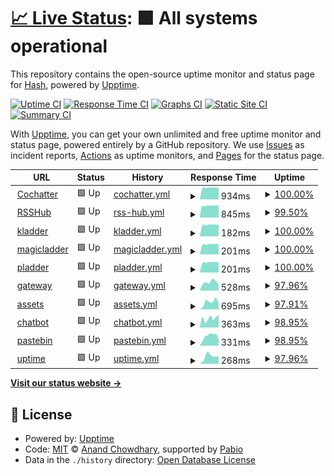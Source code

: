 # [📈 Live Status](https://Master-Hash.github.io/upptime-service): <!--live status--> **🟩 All systems operational**

This repository contains the open-source uptime monitor and status page for [Hash](https://Master-Hash.github.io/upptime-service), powered by [Upptime](https://github.com/upptime/upptime).

[![Uptime CI](https://github.com/Master-Hash/upptime-service/workflows/Uptime%20CI/badge.svg)](https://github.com/Master-Hash/upptime-service/actions?query=workflow%3A%22Uptime+CI%22)
[![Response Time CI](https://github.com/Master-Hash/upptime-service/workflows/Response%20Time%20CI/badge.svg)](https://github.com/Master-Hash/upptime-service/actions?query=workflow%3A%22Response+Time+CI%22)
[![Graphs CI](https://github.com/Master-Hash/upptime-service/workflows/Graphs%20CI/badge.svg)](https://github.com/Master-Hash/upptime-service/actions?query=workflow%3A%22Graphs+CI%22)
[![Static Site CI](https://github.com/Master-Hash/upptime-service/workflows/Static%20Site%20CI/badge.svg)](https://github.com/Master-Hash/upptime-service/actions?query=workflow%3A%22Static+Site+CI%22)
[![Summary CI](https://github.com/Master-Hash/upptime-service/workflows/Summary%20CI/badge.svg)](https://github.com/Master-Hash/upptime-service/actions?query=workflow%3A%22Summary+CI%22)

With [Upptime](https://upptime.js.org), you can get your own unlimited and free uptime monitor and status page, powered entirely by a GitHub repository. We use [Issues](https://github.com/Master-Hash/upptime-service/issues) as incident reports, [Actions](https://github.com/Master-Hash/upptime-service/actions) as uptime monitors, and [Pages](https://Master-Hash.github.io/upptime-service) for the status page.

<!--start: status pages-->
<!-- This summary is generated by Upptime (https://github.com/upptime/upptime) -->
<!-- Do not edit this manually, your changes will be overwritten -->
<!-- prettier-ignore -->
| URL | Status | History | Response Time | Uptime |
| --- | ------ | ------- | ------------- | ------ |
| <img alt="" src="https://icons.duckduckgo.com/ip3/cochatter.azurewebsites.net.ico" height="13"> [Cochatter](https://cochatter.azurewebsites.net) | 🟩 Up | [cochatter.yml](https://github.com/Master-Hash/upptime-service/commits/HEAD/history/cochatter.yml) | <details><summary><img alt="Response time graph" src="./graphs/cochatter/response-time-week.png" height="20"> 934ms</summary><br><a href="https://uptime.hash.memorial/history/cochatter"><img alt="Response time 934" src="https://img.shields.io/endpoint?url=https%3A%2F%2Fraw.githubusercontent.com%2FMaster-Hash%2Fupptime-service%2FHEAD%2Fapi%2Fcochatter%2Fresponse-time.json"></a><br><a href="https://uptime.hash.memorial/history/cochatter"><img alt="24-hour response time 927" src="https://img.shields.io/endpoint?url=https%3A%2F%2Fraw.githubusercontent.com%2FMaster-Hash%2Fupptime-service%2FHEAD%2Fapi%2Fcochatter%2Fresponse-time-day.json"></a><br><a href="https://uptime.hash.memorial/history/cochatter"><img alt="7-day response time 934" src="https://img.shields.io/endpoint?url=https%3A%2F%2Fraw.githubusercontent.com%2FMaster-Hash%2Fupptime-service%2FHEAD%2Fapi%2Fcochatter%2Fresponse-time-week.json"></a><br><a href="https://uptime.hash.memorial/history/cochatter"><img alt="30-day response time 934" src="https://img.shields.io/endpoint?url=https%3A%2F%2Fraw.githubusercontent.com%2FMaster-Hash%2Fupptime-service%2FHEAD%2Fapi%2Fcochatter%2Fresponse-time-month.json"></a><br><a href="https://uptime.hash.memorial/history/cochatter"><img alt="1-year response time 934" src="https://img.shields.io/endpoint?url=https%3A%2F%2Fraw.githubusercontent.com%2FMaster-Hash%2Fupptime-service%2FHEAD%2Fapi%2Fcochatter%2Fresponse-time-year.json"></a></details> | <details><summary><a href="https://uptime.hash.memorial/history/cochatter">100.00%</a></summary><a href="https://uptime.hash.memorial/history/cochatter"><img alt="All-time uptime 100.00%" src="https://img.shields.io/endpoint?url=https%3A%2F%2Fraw.githubusercontent.com%2FMaster-Hash%2Fupptime-service%2FHEAD%2Fapi%2Fcochatter%2Fuptime.json"></a><br><a href="https://uptime.hash.memorial/history/cochatter"><img alt="24-hour uptime 100.00%" src="https://img.shields.io/endpoint?url=https%3A%2F%2Fraw.githubusercontent.com%2FMaster-Hash%2Fupptime-service%2FHEAD%2Fapi%2Fcochatter%2Fuptime-day.json"></a><br><a href="https://uptime.hash.memorial/history/cochatter"><img alt="7-day uptime 100.00%" src="https://img.shields.io/endpoint?url=https%3A%2F%2Fraw.githubusercontent.com%2FMaster-Hash%2Fupptime-service%2FHEAD%2Fapi%2Fcochatter%2Fuptime-week.json"></a><br><a href="https://uptime.hash.memorial/history/cochatter"><img alt="30-day uptime 100.00%" src="https://img.shields.io/endpoint?url=https%3A%2F%2Fraw.githubusercontent.com%2FMaster-Hash%2Fupptime-service%2FHEAD%2Fapi%2Fcochatter%2Fuptime-month.json"></a><br><a href="https://uptime.hash.memorial/history/cochatter"><img alt="1-year uptime 100.00%" src="https://img.shields.io/endpoint?url=https%3A%2F%2Fraw.githubusercontent.com%2FMaster-Hash%2Fupptime-service%2FHEAD%2Fapi%2Fcochatter%2Fuptime-year.json"></a></details>
| <img alt="" src="https://hash-rsshub.azurewebsites.net/favicon.ico" height="13"> [RSSHub](https://hash-rsshub.azurewebsites.net) | 🟩 Up | [rss-hub.yml](https://github.com/Master-Hash/upptime-service/commits/HEAD/history/rss-hub.yml) | <details><summary><img alt="Response time graph" src="./graphs/rss-hub/response-time-week.png" height="20"> 845ms</summary><br><a href="https://uptime.hash.memorial/history/rss-hub"><img alt="Response time 845" src="https://img.shields.io/endpoint?url=https%3A%2F%2Fraw.githubusercontent.com%2FMaster-Hash%2Fupptime-service%2FHEAD%2Fapi%2Frss-hub%2Fresponse-time.json"></a><br><a href="https://uptime.hash.memorial/history/rss-hub"><img alt="24-hour response time 853" src="https://img.shields.io/endpoint?url=https%3A%2F%2Fraw.githubusercontent.com%2FMaster-Hash%2Fupptime-service%2FHEAD%2Fapi%2Frss-hub%2Fresponse-time-day.json"></a><br><a href="https://uptime.hash.memorial/history/rss-hub"><img alt="7-day response time 845" src="https://img.shields.io/endpoint?url=https%3A%2F%2Fraw.githubusercontent.com%2FMaster-Hash%2Fupptime-service%2FHEAD%2Fapi%2Frss-hub%2Fresponse-time-week.json"></a><br><a href="https://uptime.hash.memorial/history/rss-hub"><img alt="30-day response time 845" src="https://img.shields.io/endpoint?url=https%3A%2F%2Fraw.githubusercontent.com%2FMaster-Hash%2Fupptime-service%2FHEAD%2Fapi%2Frss-hub%2Fresponse-time-month.json"></a><br><a href="https://uptime.hash.memorial/history/rss-hub"><img alt="1-year response time 845" src="https://img.shields.io/endpoint?url=https%3A%2F%2Fraw.githubusercontent.com%2FMaster-Hash%2Fupptime-service%2FHEAD%2Fapi%2Frss-hub%2Fresponse-time-year.json"></a></details> | <details><summary><a href="https://uptime.hash.memorial/history/rss-hub">99.50%</a></summary><a href="https://uptime.hash.memorial/history/rss-hub"><img alt="All-time uptime 99.50%" src="https://img.shields.io/endpoint?url=https%3A%2F%2Fraw.githubusercontent.com%2FMaster-Hash%2Fupptime-service%2FHEAD%2Fapi%2Frss-hub%2Fuptime.json"></a><br><a href="https://uptime.hash.memorial/history/rss-hub"><img alt="24-hour uptime 100.00%" src="https://img.shields.io/endpoint?url=https%3A%2F%2Fraw.githubusercontent.com%2FMaster-Hash%2Fupptime-service%2FHEAD%2Fapi%2Frss-hub%2Fuptime-day.json"></a><br><a href="https://uptime.hash.memorial/history/rss-hub"><img alt="7-day uptime 99.50%" src="https://img.shields.io/endpoint?url=https%3A%2F%2Fraw.githubusercontent.com%2FMaster-Hash%2Fupptime-service%2FHEAD%2Fapi%2Frss-hub%2Fuptime-week.json"></a><br><a href="https://uptime.hash.memorial/history/rss-hub"><img alt="30-day uptime 99.50%" src="https://img.shields.io/endpoint?url=https%3A%2F%2Fraw.githubusercontent.com%2FMaster-Hash%2Fupptime-service%2FHEAD%2Fapi%2Frss-hub%2Fuptime-month.json"></a><br><a href="https://uptime.hash.memorial/history/rss-hub"><img alt="1-year uptime 99.50%" src="https://img.shields.io/endpoint?url=https%3A%2F%2Fraw.githubusercontent.com%2FMaster-Hash%2Fupptime-service%2FHEAD%2Fapi%2Frss-hub%2Fuptime-year.json"></a></details>
| <img alt="" src="https://icons.duckduckgo.com/ip3/null.ico" height="13"> [kladder](kladder.azurewebsites.net) | 🟩 Up | [kladder.yml](https://github.com/Master-Hash/upptime-service/commits/HEAD/history/kladder.yml) | <details><summary><img alt="Response time graph" src="./graphs/kladder/response-time-week.png" height="20"> 182ms</summary><br><a href="https://uptime.hash.memorial/history/kladder"><img alt="Response time 182" src="https://img.shields.io/endpoint?url=https%3A%2F%2Fraw.githubusercontent.com%2FMaster-Hash%2Fupptime-service%2FHEAD%2Fapi%2Fkladder%2Fresponse-time.json"></a><br><a href="https://uptime.hash.memorial/history/kladder"><img alt="24-hour response time 181" src="https://img.shields.io/endpoint?url=https%3A%2F%2Fraw.githubusercontent.com%2FMaster-Hash%2Fupptime-service%2FHEAD%2Fapi%2Fkladder%2Fresponse-time-day.json"></a><br><a href="https://uptime.hash.memorial/history/kladder"><img alt="7-day response time 182" src="https://img.shields.io/endpoint?url=https%3A%2F%2Fraw.githubusercontent.com%2FMaster-Hash%2Fupptime-service%2FHEAD%2Fapi%2Fkladder%2Fresponse-time-week.json"></a><br><a href="https://uptime.hash.memorial/history/kladder"><img alt="30-day response time 182" src="https://img.shields.io/endpoint?url=https%3A%2F%2Fraw.githubusercontent.com%2FMaster-Hash%2Fupptime-service%2FHEAD%2Fapi%2Fkladder%2Fresponse-time-month.json"></a><br><a href="https://uptime.hash.memorial/history/kladder"><img alt="1-year response time 182" src="https://img.shields.io/endpoint?url=https%3A%2F%2Fraw.githubusercontent.com%2FMaster-Hash%2Fupptime-service%2FHEAD%2Fapi%2Fkladder%2Fresponse-time-year.json"></a></details> | <details><summary><a href="https://uptime.hash.memorial/history/kladder">100.00%</a></summary><a href="https://uptime.hash.memorial/history/kladder"><img alt="All-time uptime 100.00%" src="https://img.shields.io/endpoint?url=https%3A%2F%2Fraw.githubusercontent.com%2FMaster-Hash%2Fupptime-service%2FHEAD%2Fapi%2Fkladder%2Fuptime.json"></a><br><a href="https://uptime.hash.memorial/history/kladder"><img alt="24-hour uptime 100.00%" src="https://img.shields.io/endpoint?url=https%3A%2F%2Fraw.githubusercontent.com%2FMaster-Hash%2Fupptime-service%2FHEAD%2Fapi%2Fkladder%2Fuptime-day.json"></a><br><a href="https://uptime.hash.memorial/history/kladder"><img alt="7-day uptime 100.00%" src="https://img.shields.io/endpoint?url=https%3A%2F%2Fraw.githubusercontent.com%2FMaster-Hash%2Fupptime-service%2FHEAD%2Fapi%2Fkladder%2Fuptime-week.json"></a><br><a href="https://uptime.hash.memorial/history/kladder"><img alt="30-day uptime 100.00%" src="https://img.shields.io/endpoint?url=https%3A%2F%2Fraw.githubusercontent.com%2FMaster-Hash%2Fupptime-service%2FHEAD%2Fapi%2Fkladder%2Fuptime-month.json"></a><br><a href="https://uptime.hash.memorial/history/kladder"><img alt="1-year uptime 100.00%" src="https://img.shields.io/endpoint?url=https%3A%2F%2Fraw.githubusercontent.com%2FMaster-Hash%2Fupptime-service%2FHEAD%2Fapi%2Fkladder%2Fuptime-year.json"></a></details>
| <img alt="" src="https://icons.duckduckgo.com/ip3/null.ico" height="13"> [magicladder](magicladder.azurewebsites.net) | 🟩 Up | [magicladder.yml](https://github.com/Master-Hash/upptime-service/commits/HEAD/history/magicladder.yml) | <details><summary><img alt="Response time graph" src="./graphs/magicladder/response-time-week.png" height="20"> 201ms</summary><br><a href="https://uptime.hash.memorial/history/magicladder"><img alt="Response time 201" src="https://img.shields.io/endpoint?url=https%3A%2F%2Fraw.githubusercontent.com%2FMaster-Hash%2Fupptime-service%2FHEAD%2Fapi%2Fmagicladder%2Fresponse-time.json"></a><br><a href="https://uptime.hash.memorial/history/magicladder"><img alt="24-hour response time 200" src="https://img.shields.io/endpoint?url=https%3A%2F%2Fraw.githubusercontent.com%2FMaster-Hash%2Fupptime-service%2FHEAD%2Fapi%2Fmagicladder%2Fresponse-time-day.json"></a><br><a href="https://uptime.hash.memorial/history/magicladder"><img alt="7-day response time 201" src="https://img.shields.io/endpoint?url=https%3A%2F%2Fraw.githubusercontent.com%2FMaster-Hash%2Fupptime-service%2FHEAD%2Fapi%2Fmagicladder%2Fresponse-time-week.json"></a><br><a href="https://uptime.hash.memorial/history/magicladder"><img alt="30-day response time 201" src="https://img.shields.io/endpoint?url=https%3A%2F%2Fraw.githubusercontent.com%2FMaster-Hash%2Fupptime-service%2FHEAD%2Fapi%2Fmagicladder%2Fresponse-time-month.json"></a><br><a href="https://uptime.hash.memorial/history/magicladder"><img alt="1-year response time 201" src="https://img.shields.io/endpoint?url=https%3A%2F%2Fraw.githubusercontent.com%2FMaster-Hash%2Fupptime-service%2FHEAD%2Fapi%2Fmagicladder%2Fresponse-time-year.json"></a></details> | <details><summary><a href="https://uptime.hash.memorial/history/magicladder">100.00%</a></summary><a href="https://uptime.hash.memorial/history/magicladder"><img alt="All-time uptime 100.00%" src="https://img.shields.io/endpoint?url=https%3A%2F%2Fraw.githubusercontent.com%2FMaster-Hash%2Fupptime-service%2FHEAD%2Fapi%2Fmagicladder%2Fuptime.json"></a><br><a href="https://uptime.hash.memorial/history/magicladder"><img alt="24-hour uptime 100.00%" src="https://img.shields.io/endpoint?url=https%3A%2F%2Fraw.githubusercontent.com%2FMaster-Hash%2Fupptime-service%2FHEAD%2Fapi%2Fmagicladder%2Fuptime-day.json"></a><br><a href="https://uptime.hash.memorial/history/magicladder"><img alt="7-day uptime 100.00%" src="https://img.shields.io/endpoint?url=https%3A%2F%2Fraw.githubusercontent.com%2FMaster-Hash%2Fupptime-service%2FHEAD%2Fapi%2Fmagicladder%2Fuptime-week.json"></a><br><a href="https://uptime.hash.memorial/history/magicladder"><img alt="30-day uptime 100.00%" src="https://img.shields.io/endpoint?url=https%3A%2F%2Fraw.githubusercontent.com%2FMaster-Hash%2Fupptime-service%2FHEAD%2Fapi%2Fmagicladder%2Fuptime-month.json"></a><br><a href="https://uptime.hash.memorial/history/magicladder"><img alt="1-year uptime 100.00%" src="https://img.shields.io/endpoint?url=https%3A%2F%2Fraw.githubusercontent.com%2FMaster-Hash%2Fupptime-service%2FHEAD%2Fapi%2Fmagicladder%2Fuptime-year.json"></a></details>
| <img alt="" src="https://icons.duckduckgo.com/ip3/null.ico" height="13"> [pladder](pladder.azurewebsites.net) | 🟩 Up | [pladder.yml](https://github.com/Master-Hash/upptime-service/commits/HEAD/history/pladder.yml) | <details><summary><img alt="Response time graph" src="./graphs/pladder/response-time-week.png" height="20"> 201ms</summary><br><a href="https://uptime.hash.memorial/history/pladder"><img alt="Response time 201" src="https://img.shields.io/endpoint?url=https%3A%2F%2Fraw.githubusercontent.com%2FMaster-Hash%2Fupptime-service%2FHEAD%2Fapi%2Fpladder%2Fresponse-time.json"></a><br><a href="https://uptime.hash.memorial/history/pladder"><img alt="24-hour response time 200" src="https://img.shields.io/endpoint?url=https%3A%2F%2Fraw.githubusercontent.com%2FMaster-Hash%2Fupptime-service%2FHEAD%2Fapi%2Fpladder%2Fresponse-time-day.json"></a><br><a href="https://uptime.hash.memorial/history/pladder"><img alt="7-day response time 201" src="https://img.shields.io/endpoint?url=https%3A%2F%2Fraw.githubusercontent.com%2FMaster-Hash%2Fupptime-service%2FHEAD%2Fapi%2Fpladder%2Fresponse-time-week.json"></a><br><a href="https://uptime.hash.memorial/history/pladder"><img alt="30-day response time 201" src="https://img.shields.io/endpoint?url=https%3A%2F%2Fraw.githubusercontent.com%2FMaster-Hash%2Fupptime-service%2FHEAD%2Fapi%2Fpladder%2Fresponse-time-month.json"></a><br><a href="https://uptime.hash.memorial/history/pladder"><img alt="1-year response time 201" src="https://img.shields.io/endpoint?url=https%3A%2F%2Fraw.githubusercontent.com%2FMaster-Hash%2Fupptime-service%2FHEAD%2Fapi%2Fpladder%2Fresponse-time-year.json"></a></details> | <details><summary><a href="https://uptime.hash.memorial/history/pladder">100.00%</a></summary><a href="https://uptime.hash.memorial/history/pladder"><img alt="All-time uptime 100.00%" src="https://img.shields.io/endpoint?url=https%3A%2F%2Fraw.githubusercontent.com%2FMaster-Hash%2Fupptime-service%2FHEAD%2Fapi%2Fpladder%2Fuptime.json"></a><br><a href="https://uptime.hash.memorial/history/pladder"><img alt="24-hour uptime 100.00%" src="https://img.shields.io/endpoint?url=https%3A%2F%2Fraw.githubusercontent.com%2FMaster-Hash%2Fupptime-service%2FHEAD%2Fapi%2Fpladder%2Fuptime-day.json"></a><br><a href="https://uptime.hash.memorial/history/pladder"><img alt="7-day uptime 100.00%" src="https://img.shields.io/endpoint?url=https%3A%2F%2Fraw.githubusercontent.com%2FMaster-Hash%2Fupptime-service%2FHEAD%2Fapi%2Fpladder%2Fuptime-week.json"></a><br><a href="https://uptime.hash.memorial/history/pladder"><img alt="30-day uptime 100.00%" src="https://img.shields.io/endpoint?url=https%3A%2F%2Fraw.githubusercontent.com%2FMaster-Hash%2Fupptime-service%2FHEAD%2Fapi%2Fpladder%2Fuptime-month.json"></a><br><a href="https://uptime.hash.memorial/history/pladder"><img alt="1-year uptime 100.00%" src="https://img.shields.io/endpoint?url=https%3A%2F%2Fraw.githubusercontent.com%2FMaster-Hash%2Fupptime-service%2FHEAD%2Fapi%2Fpladder%2Fuptime-year.json"></a></details>
| <img alt="" src="https://icons.duckduckgo.com/ip3/null.ico" height="13"> [gateway](gateway.hash.memorial) | 🟩 Up | [gateway.yml](https://github.com/Master-Hash/upptime-service/commits/HEAD/history/gateway.yml) | <details><summary><img alt="Response time graph" src="./graphs/gateway/response-time-week.png" height="20"> 528ms</summary><br><a href="https://uptime.hash.memorial/history/gateway"><img alt="Response time 528" src="https://img.shields.io/endpoint?url=https%3A%2F%2Fraw.githubusercontent.com%2FMaster-Hash%2Fupptime-service%2FHEAD%2Fapi%2Fgateway%2Fresponse-time.json"></a><br><a href="https://uptime.hash.memorial/history/gateway"><img alt="24-hour response time 415" src="https://img.shields.io/endpoint?url=https%3A%2F%2Fraw.githubusercontent.com%2FMaster-Hash%2Fupptime-service%2FHEAD%2Fapi%2Fgateway%2Fresponse-time-day.json"></a><br><a href="https://uptime.hash.memorial/history/gateway"><img alt="7-day response time 528" src="https://img.shields.io/endpoint?url=https%3A%2F%2Fraw.githubusercontent.com%2FMaster-Hash%2Fupptime-service%2FHEAD%2Fapi%2Fgateway%2Fresponse-time-week.json"></a><br><a href="https://uptime.hash.memorial/history/gateway"><img alt="30-day response time 528" src="https://img.shields.io/endpoint?url=https%3A%2F%2Fraw.githubusercontent.com%2FMaster-Hash%2Fupptime-service%2FHEAD%2Fapi%2Fgateway%2Fresponse-time-month.json"></a><br><a href="https://uptime.hash.memorial/history/gateway"><img alt="1-year response time 528" src="https://img.shields.io/endpoint?url=https%3A%2F%2Fraw.githubusercontent.com%2FMaster-Hash%2Fupptime-service%2FHEAD%2Fapi%2Fgateway%2Fresponse-time-year.json"></a></details> | <details><summary><a href="https://uptime.hash.memorial/history/gateway">97.96%</a></summary><a href="https://uptime.hash.memorial/history/gateway"><img alt="All-time uptime 97.96%" src="https://img.shields.io/endpoint?url=https%3A%2F%2Fraw.githubusercontent.com%2FMaster-Hash%2Fupptime-service%2FHEAD%2Fapi%2Fgateway%2Fuptime.json"></a><br><a href="https://uptime.hash.memorial/history/gateway"><img alt="24-hour uptime 100.00%" src="https://img.shields.io/endpoint?url=https%3A%2F%2Fraw.githubusercontent.com%2FMaster-Hash%2Fupptime-service%2FHEAD%2Fapi%2Fgateway%2Fuptime-day.json"></a><br><a href="https://uptime.hash.memorial/history/gateway"><img alt="7-day uptime 97.96%" src="https://img.shields.io/endpoint?url=https%3A%2F%2Fraw.githubusercontent.com%2FMaster-Hash%2Fupptime-service%2FHEAD%2Fapi%2Fgateway%2Fuptime-week.json"></a><br><a href="https://uptime.hash.memorial/history/gateway"><img alt="30-day uptime 97.96%" src="https://img.shields.io/endpoint?url=https%3A%2F%2Fraw.githubusercontent.com%2FMaster-Hash%2Fupptime-service%2FHEAD%2Fapi%2Fgateway%2Fuptime-month.json"></a><br><a href="https://uptime.hash.memorial/history/gateway"><img alt="1-year uptime 97.96%" src="https://img.shields.io/endpoint?url=https%3A%2F%2Fraw.githubusercontent.com%2FMaster-Hash%2Fupptime-service%2FHEAD%2Fapi%2Fgateway%2Fuptime-year.json"></a></details>
| <img alt="" src="https://icons.duckduckgo.com/ip3/null.ico" height="13"> [assets](assets.hash.memorial) | 🟩 Up | [assets.yml](https://github.com/Master-Hash/upptime-service/commits/HEAD/history/assets.yml) | <details><summary><img alt="Response time graph" src="./graphs/assets/response-time-week.png" height="20"> 695ms</summary><br><a href="https://uptime.hash.memorial/history/assets"><img alt="Response time 695" src="https://img.shields.io/endpoint?url=https%3A%2F%2Fraw.githubusercontent.com%2FMaster-Hash%2Fupptime-service%2FHEAD%2Fapi%2Fassets%2Fresponse-time.json"></a><br><a href="https://uptime.hash.memorial/history/assets"><img alt="24-hour response time 641" src="https://img.shields.io/endpoint?url=https%3A%2F%2Fraw.githubusercontent.com%2FMaster-Hash%2Fupptime-service%2FHEAD%2Fapi%2Fassets%2Fresponse-time-day.json"></a><br><a href="https://uptime.hash.memorial/history/assets"><img alt="7-day response time 695" src="https://img.shields.io/endpoint?url=https%3A%2F%2Fraw.githubusercontent.com%2FMaster-Hash%2Fupptime-service%2FHEAD%2Fapi%2Fassets%2Fresponse-time-week.json"></a><br><a href="https://uptime.hash.memorial/history/assets"><img alt="30-day response time 695" src="https://img.shields.io/endpoint?url=https%3A%2F%2Fraw.githubusercontent.com%2FMaster-Hash%2Fupptime-service%2FHEAD%2Fapi%2Fassets%2Fresponse-time-month.json"></a><br><a href="https://uptime.hash.memorial/history/assets"><img alt="1-year response time 695" src="https://img.shields.io/endpoint?url=https%3A%2F%2Fraw.githubusercontent.com%2FMaster-Hash%2Fupptime-service%2FHEAD%2Fapi%2Fassets%2Fresponse-time-year.json"></a></details> | <details><summary><a href="https://uptime.hash.memorial/history/assets">97.91%</a></summary><a href="https://uptime.hash.memorial/history/assets"><img alt="All-time uptime 97.91%" src="https://img.shields.io/endpoint?url=https%3A%2F%2Fraw.githubusercontent.com%2FMaster-Hash%2Fupptime-service%2FHEAD%2Fapi%2Fassets%2Fuptime.json"></a><br><a href="https://uptime.hash.memorial/history/assets"><img alt="24-hour uptime 100.00%" src="https://img.shields.io/endpoint?url=https%3A%2F%2Fraw.githubusercontent.com%2FMaster-Hash%2Fupptime-service%2FHEAD%2Fapi%2Fassets%2Fuptime-day.json"></a><br><a href="https://uptime.hash.memorial/history/assets"><img alt="7-day uptime 97.91%" src="https://img.shields.io/endpoint?url=https%3A%2F%2Fraw.githubusercontent.com%2FMaster-Hash%2Fupptime-service%2FHEAD%2Fapi%2Fassets%2Fuptime-week.json"></a><br><a href="https://uptime.hash.memorial/history/assets"><img alt="30-day uptime 97.91%" src="https://img.shields.io/endpoint?url=https%3A%2F%2Fraw.githubusercontent.com%2FMaster-Hash%2Fupptime-service%2FHEAD%2Fapi%2Fassets%2Fuptime-month.json"></a><br><a href="https://uptime.hash.memorial/history/assets"><img alt="1-year uptime 97.91%" src="https://img.shields.io/endpoint?url=https%3A%2F%2Fraw.githubusercontent.com%2FMaster-Hash%2Fupptime-service%2FHEAD%2Fapi%2Fassets%2Fuptime-year.json"></a></details>
| <img alt="" src="https://icons.duckduckgo.com/ip3/null.ico" height="13"> [chatbot](chatbot.hash.memorial) | 🟩 Up | [chatbot.yml](https://github.com/Master-Hash/upptime-service/commits/HEAD/history/chatbot.yml) | <details><summary><img alt="Response time graph" src="./graphs/chatbot/response-time-week.png" height="20"> 363ms</summary><br><a href="https://uptime.hash.memorial/history/chatbot"><img alt="Response time 363" src="https://img.shields.io/endpoint?url=https%3A%2F%2Fraw.githubusercontent.com%2FMaster-Hash%2Fupptime-service%2FHEAD%2Fapi%2Fchatbot%2Fresponse-time.json"></a><br><a href="https://uptime.hash.memorial/history/chatbot"><img alt="24-hour response time 492" src="https://img.shields.io/endpoint?url=https%3A%2F%2Fraw.githubusercontent.com%2FMaster-Hash%2Fupptime-service%2FHEAD%2Fapi%2Fchatbot%2Fresponse-time-day.json"></a><br><a href="https://uptime.hash.memorial/history/chatbot"><img alt="7-day response time 363" src="https://img.shields.io/endpoint?url=https%3A%2F%2Fraw.githubusercontent.com%2FMaster-Hash%2Fupptime-service%2FHEAD%2Fapi%2Fchatbot%2Fresponse-time-week.json"></a><br><a href="https://uptime.hash.memorial/history/chatbot"><img alt="30-day response time 363" src="https://img.shields.io/endpoint?url=https%3A%2F%2Fraw.githubusercontent.com%2FMaster-Hash%2Fupptime-service%2FHEAD%2Fapi%2Fchatbot%2Fresponse-time-month.json"></a><br><a href="https://uptime.hash.memorial/history/chatbot"><img alt="1-year response time 363" src="https://img.shields.io/endpoint?url=https%3A%2F%2Fraw.githubusercontent.com%2FMaster-Hash%2Fupptime-service%2FHEAD%2Fapi%2Fchatbot%2Fresponse-time-year.json"></a></details> | <details><summary><a href="https://uptime.hash.memorial/history/chatbot">98.95%</a></summary><a href="https://uptime.hash.memorial/history/chatbot"><img alt="All-time uptime 98.95%" src="https://img.shields.io/endpoint?url=https%3A%2F%2Fraw.githubusercontent.com%2FMaster-Hash%2Fupptime-service%2FHEAD%2Fapi%2Fchatbot%2Fuptime.json"></a><br><a href="https://uptime.hash.memorial/history/chatbot"><img alt="24-hour uptime 100.00%" src="https://img.shields.io/endpoint?url=https%3A%2F%2Fraw.githubusercontent.com%2FMaster-Hash%2Fupptime-service%2FHEAD%2Fapi%2Fchatbot%2Fuptime-day.json"></a><br><a href="https://uptime.hash.memorial/history/chatbot"><img alt="7-day uptime 98.95%" src="https://img.shields.io/endpoint?url=https%3A%2F%2Fraw.githubusercontent.com%2FMaster-Hash%2Fupptime-service%2FHEAD%2Fapi%2Fchatbot%2Fuptime-week.json"></a><br><a href="https://uptime.hash.memorial/history/chatbot"><img alt="30-day uptime 98.95%" src="https://img.shields.io/endpoint?url=https%3A%2F%2Fraw.githubusercontent.com%2FMaster-Hash%2Fupptime-service%2FHEAD%2Fapi%2Fchatbot%2Fuptime-month.json"></a><br><a href="https://uptime.hash.memorial/history/chatbot"><img alt="1-year uptime 98.95%" src="https://img.shields.io/endpoint?url=https%3A%2F%2Fraw.githubusercontent.com%2FMaster-Hash%2Fupptime-service%2FHEAD%2Fapi%2Fchatbot%2Fuptime-year.json"></a></details>
| <img alt="" src="https://icons.duckduckgo.com/ip3/null.ico" height="13"> [pastebin](pastebin.hash.memorial) | 🟩 Up | [pastebin.yml](https://github.com/Master-Hash/upptime-service/commits/HEAD/history/pastebin.yml) | <details><summary><img alt="Response time graph" src="./graphs/pastebin/response-time-week.png" height="20"> 331ms</summary><br><a href="https://uptime.hash.memorial/history/pastebin"><img alt="Response time 331" src="https://img.shields.io/endpoint?url=https%3A%2F%2Fraw.githubusercontent.com%2FMaster-Hash%2Fupptime-service%2FHEAD%2Fapi%2Fpastebin%2Fresponse-time.json"></a><br><a href="https://uptime.hash.memorial/history/pastebin"><img alt="24-hour response time 190" src="https://img.shields.io/endpoint?url=https%3A%2F%2Fraw.githubusercontent.com%2FMaster-Hash%2Fupptime-service%2FHEAD%2Fapi%2Fpastebin%2Fresponse-time-day.json"></a><br><a href="https://uptime.hash.memorial/history/pastebin"><img alt="7-day response time 331" src="https://img.shields.io/endpoint?url=https%3A%2F%2Fraw.githubusercontent.com%2FMaster-Hash%2Fupptime-service%2FHEAD%2Fapi%2Fpastebin%2Fresponse-time-week.json"></a><br><a href="https://uptime.hash.memorial/history/pastebin"><img alt="30-day response time 331" src="https://img.shields.io/endpoint?url=https%3A%2F%2Fraw.githubusercontent.com%2FMaster-Hash%2Fupptime-service%2FHEAD%2Fapi%2Fpastebin%2Fresponse-time-month.json"></a><br><a href="https://uptime.hash.memorial/history/pastebin"><img alt="1-year response time 331" src="https://img.shields.io/endpoint?url=https%3A%2F%2Fraw.githubusercontent.com%2FMaster-Hash%2Fupptime-service%2FHEAD%2Fapi%2Fpastebin%2Fresponse-time-year.json"></a></details> | <details><summary><a href="https://uptime.hash.memorial/history/pastebin">98.95%</a></summary><a href="https://uptime.hash.memorial/history/pastebin"><img alt="All-time uptime 98.95%" src="https://img.shields.io/endpoint?url=https%3A%2F%2Fraw.githubusercontent.com%2FMaster-Hash%2Fupptime-service%2FHEAD%2Fapi%2Fpastebin%2Fuptime.json"></a><br><a href="https://uptime.hash.memorial/history/pastebin"><img alt="24-hour uptime 100.00%" src="https://img.shields.io/endpoint?url=https%3A%2F%2Fraw.githubusercontent.com%2FMaster-Hash%2Fupptime-service%2FHEAD%2Fapi%2Fpastebin%2Fuptime-day.json"></a><br><a href="https://uptime.hash.memorial/history/pastebin"><img alt="7-day uptime 98.95%" src="https://img.shields.io/endpoint?url=https%3A%2F%2Fraw.githubusercontent.com%2FMaster-Hash%2Fupptime-service%2FHEAD%2Fapi%2Fpastebin%2Fuptime-week.json"></a><br><a href="https://uptime.hash.memorial/history/pastebin"><img alt="30-day uptime 98.95%" src="https://img.shields.io/endpoint?url=https%3A%2F%2Fraw.githubusercontent.com%2FMaster-Hash%2Fupptime-service%2FHEAD%2Fapi%2Fpastebin%2Fuptime-month.json"></a><br><a href="https://uptime.hash.memorial/history/pastebin"><img alt="1-year uptime 98.95%" src="https://img.shields.io/endpoint?url=https%3A%2F%2Fraw.githubusercontent.com%2FMaster-Hash%2Fupptime-service%2FHEAD%2Fapi%2Fpastebin%2Fuptime-year.json"></a></details>
| <img alt="" src="https://icons.duckduckgo.com/ip3/null.ico" height="13"> [uptime](uptime.hash.memorial) | 🟩 Up | [uptime.yml](https://github.com/Master-Hash/upptime-service/commits/HEAD/history/uptime.yml) | <details><summary><img alt="Response time graph" src="./graphs/uptime/response-time-week.png" height="20"> 268ms</summary><br><a href="https://uptime.hash.memorial/history/uptime"><img alt="Response time 268" src="https://img.shields.io/endpoint?url=https%3A%2F%2Fraw.githubusercontent.com%2FMaster-Hash%2Fupptime-service%2FHEAD%2Fapi%2Fuptime%2Fresponse-time.json"></a><br><a href="https://uptime.hash.memorial/history/uptime"><img alt="24-hour response time 266" src="https://img.shields.io/endpoint?url=https%3A%2F%2Fraw.githubusercontent.com%2FMaster-Hash%2Fupptime-service%2FHEAD%2Fapi%2Fuptime%2Fresponse-time-day.json"></a><br><a href="https://uptime.hash.memorial/history/uptime"><img alt="7-day response time 268" src="https://img.shields.io/endpoint?url=https%3A%2F%2Fraw.githubusercontent.com%2FMaster-Hash%2Fupptime-service%2FHEAD%2Fapi%2Fuptime%2Fresponse-time-week.json"></a><br><a href="https://uptime.hash.memorial/history/uptime"><img alt="30-day response time 268" src="https://img.shields.io/endpoint?url=https%3A%2F%2Fraw.githubusercontent.com%2FMaster-Hash%2Fupptime-service%2FHEAD%2Fapi%2Fuptime%2Fresponse-time-month.json"></a><br><a href="https://uptime.hash.memorial/history/uptime"><img alt="1-year response time 268" src="https://img.shields.io/endpoint?url=https%3A%2F%2Fraw.githubusercontent.com%2FMaster-Hash%2Fupptime-service%2FHEAD%2Fapi%2Fuptime%2Fresponse-time-year.json"></a></details> | <details><summary><a href="https://uptime.hash.memorial/history/uptime">97.96%</a></summary><a href="https://uptime.hash.memorial/history/uptime"><img alt="All-time uptime 97.96%" src="https://img.shields.io/endpoint?url=https%3A%2F%2Fraw.githubusercontent.com%2FMaster-Hash%2Fupptime-service%2FHEAD%2Fapi%2Fuptime%2Fuptime.json"></a><br><a href="https://uptime.hash.memorial/history/uptime"><img alt="24-hour uptime 100.00%" src="https://img.shields.io/endpoint?url=https%3A%2F%2Fraw.githubusercontent.com%2FMaster-Hash%2Fupptime-service%2FHEAD%2Fapi%2Fuptime%2Fuptime-day.json"></a><br><a href="https://uptime.hash.memorial/history/uptime"><img alt="7-day uptime 97.96%" src="https://img.shields.io/endpoint?url=https%3A%2F%2Fraw.githubusercontent.com%2FMaster-Hash%2Fupptime-service%2FHEAD%2Fapi%2Fuptime%2Fuptime-week.json"></a><br><a href="https://uptime.hash.memorial/history/uptime"><img alt="30-day uptime 97.96%" src="https://img.shields.io/endpoint?url=https%3A%2F%2Fraw.githubusercontent.com%2FMaster-Hash%2Fupptime-service%2FHEAD%2Fapi%2Fuptime%2Fuptime-month.json"></a><br><a href="https://uptime.hash.memorial/history/uptime"><img alt="1-year uptime 97.96%" src="https://img.shields.io/endpoint?url=https%3A%2F%2Fraw.githubusercontent.com%2FMaster-Hash%2Fupptime-service%2FHEAD%2Fapi%2Fuptime%2Fuptime-year.json"></a></details>

<!--end: status pages-->

[**Visit our status website →**](https://Master-Hash.github.io/upptime-service)

## 📄 License

- Powered by: [Upptime](https://github.com/upptime/upptime)
- Code: [MIT](./LICENSE) © [Anand Chowdhary](https://anandchowdhary.com), supported by [Pabio](https://pabio.com)
- Data in the `./history` directory: [Open Database License](https://opendatacommons.org/licenses/odbl/1-0/)
